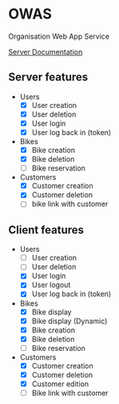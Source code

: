 # OWAS
Organisation Web App Service


[Server Documentation](docs/server/server.md)

## Server features

- Users
    - [x] User creation
    - [x] User deletion
    - [x] User login
    - [x] User log back in (token)
- Bikes
    - [x] Bike creation
    - [x] Bike deletion
    - [ ] Bike reservation
- Customers
    - [x] Customer creation
    - [x] Customer deletion
    - [ ] bike link with customer

## Client features
- Users
    - [ ] User creation
    - [ ] User deletion
    - [x] User login
    - [x] User logout
    - [x] User log back in (token)
- Bikes
    - [x] Bike display
    - [x] Bike display (Dynamic)
    - [x] Bike creation
    - [x] Bike deletion
    - [ ] Bike reservation
- Customers
    - [x] Customer creation
    - [x] Customer deletion
    - [x] Customer edition
    - [ ] Bike link with customer
